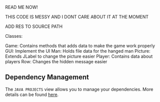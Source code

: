 READ ME NOW!

THIS CODE IS MESSY AND I DONT CARE ABOUT IT AT THE MOMENT

ADD RES TO SOURCE PATH

Classes:

Game: Contains methods that adds data to make the game work properly
GUI: Implement the UI
Man: Holds file data for the hanged man
Picture: Extends JLabel to change the picture easier
Player: Contains data about players
Row: Changes the hidden message easier
## Dependency Management

The `JAVA PROJECTS` view allows you to manage your dependencies. More details can be found [here](https://github.com/microsoft/vscode-java-dependency#manage-dependencies).
